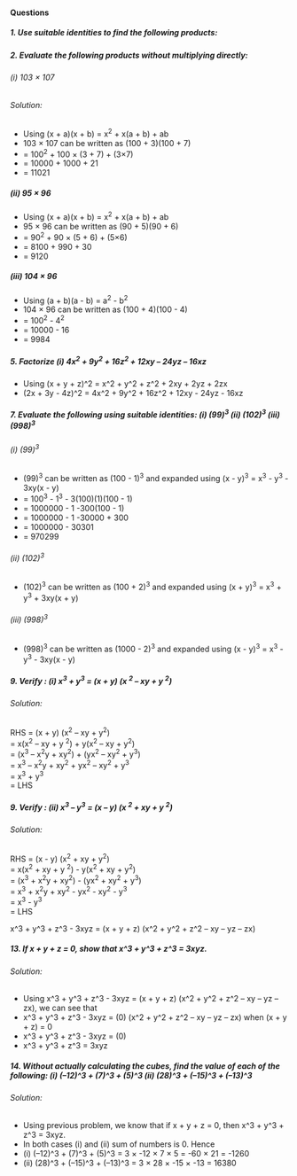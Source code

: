 #### Questions
##### 1. Use suitable identities to find the following products:
##### 2. Evaluate the following products without multiplying directly:
###### (i) 103 × 107 
###### Solution:
* Using (x + a)(x + b) = x<sup>2</sup> + x(a + b) + ab
* 103 × 107 can be written as (100 + 3)(100 + 7) 
* = 100<sup>2</sup> + 100 × (3 + 7) + (3×7) 
* = 10000 + 1000 + 21 
* = 11021
##### (ii) 95 × 96 
* Using (x + a)(x + b) = x<sup>2</sup> + x(a + b) + ab
* 95 × 96 can be written as (90 + 5)(90 + 6) 
* = 90<sup>2</sup> + 90 × (5 + 6) + (5×6) 
* = 8100 + 990 + 30 
* = 9120
##### (iii) 104 × 96
* Using (a + b)(a - b) = a<sup>2</sup> - b<sup>2</sup>
* 104 × 96 can be written as (100 + 4)(100 - 4) 
* = 100<sup>2</sup> - 4<sup>2</sup>
* = 10000 - 16 
* = 9984
##### 5. Factorize (i) 4x<sup>2</sup> + 9y<sup>2</sup> + 16z<sup>2</sup> + 12xy – 24yz – 16xz
* Using (x + y + z)^2 = x^2 + y^2 + z^2 + 2xy + 2yz + 2zx
* (2x + 3y - 4z)^2 = 4x^2 + 9y^2 + 16z^2 + 12xy - 24yz - 16xz

##### 7. Evaluate the following using suitable identities: (i) (99)<sup>3</sup> (ii) (102)<sup>3</sup> (iii) (998)<sup>3</sup>
###### (i) (99)<sup>3</sup>
* (99)<sup>3</sup> can be written as (100 - 1)<sup>3</sup> and expanded using (x - y)<sup>3</sup> = x<sup>3</sup> - y<sup>3</sup> - 3xy(x - y)
* = 100<sup>3</sup> - 1<sup>3</sup> - 3(100)(1)(100 - 1)
* = 1000000 - 1 -300(100 - 1) 
* = 1000000 - 1 -30000 + 300
* = 1000000 - 30301
* = 970299
###### (ii) (102)<sup>3</sup>
* (102)<sup>3</sup> can be written as (100 + 2)<sup>3</sup> and expanded using (x + y)<sup>3</sup> = x<sup>3</sup> + y<sup>3</sup> + 3xy(x + y)
###### (iii) (998)<sup>3</sup>
* (998)<sup>3</sup> can be written as (1000 - 2)<sup>3</sup> and expanded using (x - y)<sup>3</sup> = x<sup>3</sup> - y<sup>3</sup> - 3xy(x - y)
##### 9. Verify : (i) x<sup>3</sup> + y<sup>3</sup> = (x + y) (x <sup>2</sup> – xy + y <sup>2</sup>) 
###### Solution:
RHS = (x + y) (x<sup>2</sup> – xy + y<sup>2</sup>) <br> 
= x(x<sup>2</sup> – xy + y <sup>2</sup>) + y(x<sup>2</sup> – xy + y<sup>2</sup>) <br>
= (x<sup>3</sup> – x<sup>2</sup>y + xy<sup>2</sup>) + (yx<sup>2</sup> – xy<sup>2</sup> + y<sup>3</sup>) <br>
= x<sup>3</sup> – x<sup>2</sup>y + xy<sup>2</sup> + yx<sup>2</sup> – xy<sup>2</sup> + y<sup>3</sup> <br>
= x<sup>3</sup> + y<sup>3</sup> <br>
= LHS
##### 9. Verify : (ii) x<sup>3</sup> – y<sup>3</sup> = (x – y) (x <sup>2</sup> + xy + y <sup>2</sup>)
###### Solution:
RHS = (x - y) (x<sup>2</sup> + xy + y<sup>2</sup>) <br> 
= x(x<sup>2</sup> + xy + y <sup>2</sup>) - y(x<sup>2</sup> + xy + y<sup>2</sup>) <br>
= (x<sup>3</sup> + x<sup>2</sup>y + xy<sup>2</sup>) - (yx<sup>2</sup> + xy<sup>2</sup> + y<sup>3</sup>) <br>
= x<sup>3</sup> + x<sup>2</sup>y + xy<sup>2</sup> - yx<sup>2</sup> - xy<sup>2</sup> - y<sup>3</sup> <br>
= x<sup>3</sup> - y<sup>3</sup> <br>
= LHS

x^3 + y^3 + z^3 - 3xyz = (x + y + z) (x^2 + y^2 + z^2 – xy – yz – zx)
##### 13. If x + y + z = 0, show that x^3 + y^3 + z^3 = 3xyz. 
###### Solution:
* Using x^3 + y^3 + z^3 - 3xyz = (x + y + z) (x^2 + y^2 + z^2 – xy – yz – zx), we can see that 
* x^3 + y^3 + z^3 - 3xyz = (0) (x^2 + y^2 + z^2 – xy – yz – zx) when (x + y + z) = 0
* x^3 + y^3 + z^3 - 3xyz = (0)
* x^3 + y^3 + z^3 = 3xyz

##### 14. Without actually calculating the cubes, find the value of each of the following: (i) (–12)^3 + (7)^3 + (5)^3 (ii) (28)^3 + (–15)^3 + (–13)^3
###### Solution:
* Using previous problem, we know that if x + y + z = 0, then x^3 + y^3 + z^3 = 3xyz. 
* In both cases (i) and (ii) sum of numbers is 0. Hence
* (i) (–12)^3 + (7)^3 + (5)^3 = 3 × -12 × 7 × 5 = -60 × 21 = -1260
* (ii) (28)^3 + (–15)^3 + (–13)^3 = 3 × 28 × -15 × -13 = 16380
